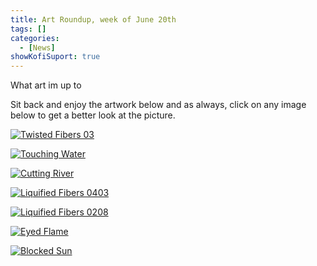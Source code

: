 ```yaml
---
title: Art Roundup, week of June 20th
tags: []
categories:
  - [News]
showKofiSuport: true
---
```

What art im up to<!-- more -->

Sit back and enjoy the artwork below and as always, click on any image below to get a better look at the picture.

<div class="center">

[![Twisted Fibers 03](IMAGE-LINK "Twisted Fibers 03")](PAGE-URL)

</div>

<div class="center">

[![Touching Water](IMAGE-LINK "Touching Water")](PAGE-URL)

</div>

<div class="center">

[![Cutting River](IMAGE-LINK "Cutting River")](PAGE-URL)

</div>

<div class="center">

[![Liquified Fibers 0403](IMAGE-LINK "Liquified Fibers 0403")](PAGE-URL)

</div>

<div class="center">

[![Liquified Fibers 0208](IMAGE-LINK "Liquified Fibers 0208")](PAGE-URL)

</div>

<div class="center">

[![Eyed Flame](IMAGE-LINK "Eyed Flame")](PAGE-URL)

</div>

<div class="center">

[![Blocked Sun](IMAGE-LINK "Blocked Sun")](PAGE-URL)

</div>